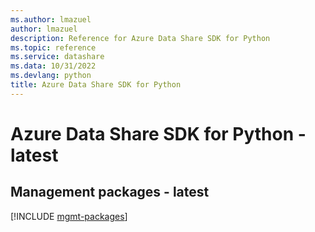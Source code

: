 ```yaml
---
ms.author: lmazuel
author: lmazuel
description: Reference for Azure Data Share SDK for Python
ms.topic: reference
ms.service: datashare
ms.data: 10/31/2022
ms.devlang: python
title: Azure Data Share SDK for Python
---
```

# Azure Data Share SDK for Python - latest

## Management packages - latest
[!INCLUDE [mgmt-packages](data-share-mgmt-index.md)]